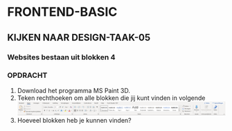 # FRONTEND-BASIC

## KIJKEN NAAR DESIGN-TAAK-05

### Websites bestaan uit blokken 4

### OPDRACHT

1. Download het programma MS Paint 3D.
2. Teken rechthoeken om alle blokken die jij kunt vinden in volgende ![Word toolbar](images/toolbar.png)
3. Hoeveel blokken heb je kunnen vinden?


<!--- ------------ DIT COMMENTAAR LATEN STAAN AUB ------------
------------------ ------------------------------ ------------
------------------ eagle ref:77688930
------------------ ------------------------------ ------------
------------------ DIT COMMENTAAR LATEN STAAN AUB -------- -->

